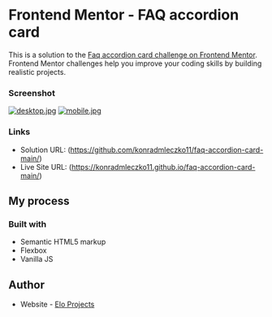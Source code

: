# Frontend Mentor - FAQ accordion card

This is a solution to the [Faq accordion card challenge on Frontend Mentor](https://www.frontendmentor.io/challenges/faq-accordion-card-XlyjD0Oam). Frontend Mentor challenges help you improve your coding skills by building realistic projects.

### Screenshot

[![desktop.jpg](https://postimg.cc/7bxmXWm1)](https://postimg.cc/7bxmXWm1)
[![mobile.jpg](https://postimg.cc/rzQgHNPB)](https://postimg.cc/rzQgHNPB)

### Links

- Solution URL: (https://github.com/konradmleczko11/faq-accordion-card-main/)
- Live Site URL: (https://konradmleczko11.github.io/faq-accordion-card-main/)

## My process

### Built with

- Semantic HTML5 markup
- Flexbox
- Vanilla JS

## Author

- Website - [Elo Projects](https://www.eloprojects.pl)
